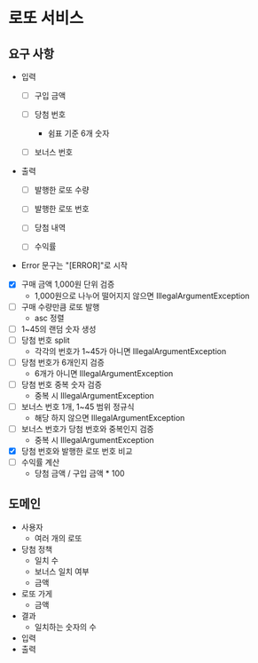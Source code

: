 # 로또 서비스
## 요구 사항
- 입력
  - [ ] 구입 금액
  - [ ] 당첨 번호
    - 쉼표 기준 6개 숫자
  - [ ] 보너스 번호


- 출력
  - [ ] 발행한 로또 수량
  - [ ] 발행한 로또 번호
  - [ ] 당첨 내역
  - [ ] 수익률


- Error 문구는 "[ERROR]"로 시작
- [x] 구매 금액 1,000원 단위 검증
  - 1,000원으로 나누어 떨어지지 않으면 IllegalArgumentException
- [ ] 구매 수량만큼 로또 발행
  - asc 정렬
- [ ] 1~45의 랜덤 숫자 생성
- [ ] 당첨 번호 split
  - 각각의 번호가 1~45가 아니면 IllegalArgumentException
- [ ] 당첨 번호가 6개인지 검증
  - 6개가 아니면 IllegalArgumentException
- [ ] 당첨 번호 중복 숫자 검증
  - 중복 시 IllegalArgumentException
- [ ] 보너스 번호 1개, 1~45 범위 정규식
  - 해당 하지 않으면 IllegalArgumentException
- [ ] 보너스 번호가 당첨 번호와 중복인지 검증
  - 중복 시 IllegalArgumentException
- [x] 당첨 번호와 발행한 로또 번호 비교
- [ ] 수익률 계산
  - 당첨 금액 / 구입 금액 * 100
   
## 도메인
- 사용자
  - 여러 개의 로또
- 당첨 정책
  - 일치 수
  - 보너스 일치 여부
  - 금액
- 로또 가게
  - 금액
- 결과
  - 일치하는 숫자의 수
- 입력
- 출력